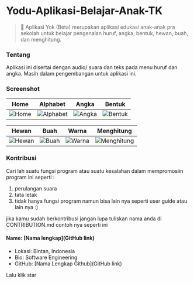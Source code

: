 
# Yodu-Aplikasi-Belajar-Anak-TK
> :school_satchel: Aplikasi Yok (Beta) merupakan aplikasi edukasi anak-anak pra sekolah untuk belajar pengenalan huruf, angka, bentuk, hewan, buah, dan menghitung.

### Tentang

Aplikasi ini disertai dengan audio/ suara dan teks pada menu huruf dan angka.
Masih dalam pengembangan untuk aplikasi ini. 

### Screenshot

| Home        | Alphabet           | Angka           | Bentuk           |
|:-------------:|:-------------:|:-------------:|:-------------:|
| ![Home](https://github.com/titiarimba/Yok-Aplikasi-Belajar-Anak-TK/blob/master/previewYodu/Home.png) | ![Alphabet](https://github.com/titiarimba/Yok-Aplikasi-Belajar-Anak-TK/blob/master/previewYodu/Alfabet.png) | ![Angka](https://github.com/titiarimba/Yok-Aplikasi-Belajar-Anak-TK/blob/master/previewYodu/Angka.png) | ![Bentuk](https://github.com/titiarimba/Yok-Aplikasi-Belajar-Anak-TK/blob/master/previewYodu/Bentuk.png) |

| Hewan        | Buah           | Warna           | Menghitung           |
|:-------------:|:-------------:|:-------------:|:-------------:|
| ![Hewan](https://github.com/titiarimba/Yok-Aplikasi-Belajar-Anak-TK/blob/master/previewYodu/Hewan.png) | ![Buah](https://github.com/titiarimba/Yok-Aplikasi-Belajar-Anak-TK/blob/master/previewYodu/Buah.png) | ![Warna](https://github.com/titiarimba/Yok-Aplikasi-Belajar-Anak-TK/blob/master/previewYodu/Warna.png) | ![Menghitung](https://github.com/titiarimba/Yok-Aplikasi-Belajar-Anak-TK/blob/master/previewYodu/Home.png) |

### Kontribusi
Cari lah suatu fungsi program atau suatu kesalahan dalam mempromosiin program ini seperti :
1. perulangan suara
2. tata letak
3. tidak hanya fungsi program namun bisa lain nya seperti user guide atau lain nya :)

jika kamu sudah berkontribusi jangan lupa tuliskan nama anda di CONTRIBUTION.md
contoh nya seperti ini
#### Name: [Nama lengkap](GitHub link)
- Lokasi: Bintan, Indonesia
- Bio: Software Engineering
- GitHub: [Nama Lengkap Github](GitHub link)

Lalu klik star
